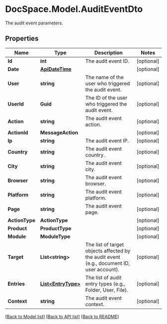 # DocSpace.Model.AuditEventDto
The audit event parameters.

## Properties

Name | Type | Description | Notes
------------ | ------------- | ------------- | -------------
**Id** | **int** | The audit event ID. | [optional] 
**Date** | [**ApiDateTime**](.md) |  | [optional] 
**User** | **string** | The name of the user who triggered the audit event. | [optional] 
**UserId** | **Guid** | The ID of the user who triggered the audit event. | [optional] 
**Action** | **string** | The audit event action. | [optional] 
**ActionId** | **MessageAction** |  | [optional] 
**Ip** | **string** | The audit event IP. | [optional] 
**Country** | **string** | The audit event country. | [optional] 
**City** | **string** | The audit event city. | [optional] 
**Browser** | **string** | The audit event browser. | [optional] 
**Platform** | **string** | The audit event platform. | [optional] 
**Page** | **string** | The audit event page. | [optional] 
**ActionType** | **ActionType** |  | [optional] 
**Product** | **ProductType** |  | [optional] 
**Module** | **ModuleType** |  | [optional] 
**Target** | **List&lt;string&gt;** | The list of target objects affected by the audit event (e.g., document ID, user account). | [optional] 
**Entries** | [**List&lt;EntryType&gt;**](.md) | The list of audit entry types (e.g., Folder, User, File). | [optional] 
**Context** | **string** | The audit event context. | [optional] 

[[Back to Model list]](../README.md#documentation-for-models) [[Back to API list]](../README.md#documentation-for-api-endpoints) [[Back to README]](../README.md)

